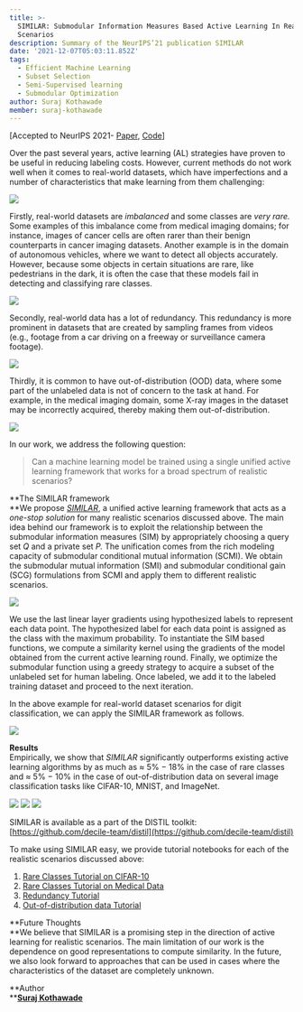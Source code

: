 ```yaml
---
title: >-
  SIMILAR: Submodular Information Measures Based Active Learning In Realistic
  Scenarios
description: Summary of the NeurIPS’21 publication SIMILAR
date: '2021-12-07T05:03:11.852Z'
tags:
  - Efficient Machine Learning
  - Subset Selection
  - Semi-Supervised learning
  - Submodular Optimization
author: Suraj Kothawade
member: suraj-kothawade
---
```


\[Accepted to NeurIPS 2021- [Paper](https://proceedings.neurips.cc/paper/2021/file/9af08cda54faea9adf40a201794183cf-Paper.pdf), [Code](https://github.com/decile-team/distil)\]

Over the past several years, active learning (AL) strategies have proven to be useful in reducing labeling costs. However, current methods do not work well when it comes to real-world datasets, which have imperfections and a number of characteristics that make learning from them challenging:

![](https://www.caraml-lab.com/images/blog/1__vcaxeFANwuAVWtpLRWC__Ow.png)

Firstly, real-world datasets are _imbalanced_ and some classes are _very rare._ Some examples of this imbalance come from medical imaging domains; for instance, images of cancer cells are often rarer than their benign counterparts in cancer imaging datasets. Another example is in the domain of autonomous vehicles, where we want to detect all objects accurately. However, because some objects in certain situations are rare, like pedestrians in the dark, it is often the case that these models fail in detecting and classifying rare classes.

![](https://www.caraml-lab.com/images/blog/1__gpwEQ2xPPqbHVSokUtiDDw.png)

Secondly, real-world data has a lot of redundancy. This redundancy is more prominent in datasets that are created by sampling frames from videos (e.g., footage from a car driving on a freeway or surveillance camera footage).

![](https://www.caraml-lab.com/images/blog/1__AMm9m8DWVFVBpZQwh8GHUQ.png)

Thirdly, it is common to have out-of-distribution (OOD) data, where some part of the unlabeled data is not of concern to the task at hand. For example, in the medical imaging domain, some X-ray images in the dataset may be incorrectly acquired, thereby making them out-of-distribution.

![](https://www.caraml-lab.com/images/blog/1__Bg8__K03FtysxhEqF8VRL6g.png)

In our work, we address the following question:

> Can a machine learning model be trained using a single unified active learning framework that works for a broad spectrum of realistic scenarios?

**The SIMILAR framework  
**We propose [_SIMILAR_](https://arxiv.org/pdf/2107.00717.pdf), a unified active learning framework that acts as a _one-stop solution_ for many realistic scenarios discussed above. The main idea behind our framework is to exploit the relationship between the submodular information measures (SIM) by appropriately choosing a query set _Q_ and a private set _P._ The unification comes from the rich modeling capacity of submodular conditional mutual information (SCMI). We obtain the submodular mutual information (SMI) and submodular conditional gain (SCG) formulations from SCMI and apply them to different realistic scenarios.

![](https://www.caraml-lab.com/images/blog/1__T__fvXmfS9PWSTl3gwA__rsw.png)

We use the last linear layer gradients using hypothesized labels to represent each data point. The hypothesized label for each data point is assigned as the class with the maximum probability. To instantiate the SIM based functions, we compute a similarity kernel using the gradients of the model obtained from the current active learning round. Finally, we optimize the submodular function using a greedy strategy to acquire a subset of the unlabeled set for human labeling. Once labeled, we add it to the labeled training dataset and proceed to the next iteration.

In the above example for real-world dataset scenarios for digit classification, we can apply the SIMILAR framework as follows.

![](https://www.caraml-lab.com/images/blog/1__KsNG8NZSmxIz5vLF9YJk8w.png)

**Results**  
Empirically, we show that _SIMILAR_ significantly outperforms existing active learning algorithms by as much as ≈ 5% − 18% in the case of rare classes and ≈ 5% − 10% in the case of out-of-distribution data on several image classification tasks like CIFAR-10, MNIST, and ImageNet.

![](https://www.caraml-lab.com/images/blog/1__Rq45wnVJDGs__zKjONYLsPA.png)
![](https://www.caraml-lab.com/images/blog/1__BZuTGPXrmIKBmOiERLcIPQ.png)
![](https://www.caraml-lab.com/images/blog/1__jRXrYEnqkvk6WpQbm0X__iw.png)

SIMILAR is available as a part of the DISTIL toolkit: [https://github.com/decile-team/distil](https://github.com/decile-team/distil)

To make using SIMILAR easy, we provide tutorial notebooks for each of the realistic scenarios discussed above:

1.  [Rare Classes Tutorial on CIFAR-10](https://github.com/decile-team/distil/blob/main/tutorials/image_classification/realistic_scenarios/DISTIL_Example_Rare_Classes_CIFAR10.ipynb)
2.  [Rare Classes Tutorial on Medical Data](https://github.com/decile-team/distil/blob/main/tutorials/image_classification/realistic_scenarios/DISTIL_Example_Rare_Classes_PneumoniaMNIST.ipynb)
3.  [Redundancy Tutorial](https://github.com/decile-team/distil/blob/main/tutorials/image_classification/realistic_scenarios/DISTIL_Example_Redundancy_CIFAR10.ipynb)
4.  [Out-of-distribution data Tutorial](https://github.com/decile-team/distil/blob/main/tutorials/image_classification/realistic_scenarios/DISTIL_Example_OOD_CIFAR10.ipynb)

**Future Thoughts  
**We believe that SIMILAR is a promising step in the direction of active learning for realistic scenarios. The main limitation of our work is the dependence on good representations to compute similarity. In the future, we also look forward to approaches that can be used in cases where the characteristics of the dataset are completely unknown.

**Author  
**[**Suraj Kothawade**](https://personal.utdallas.edu/~snk170001/)